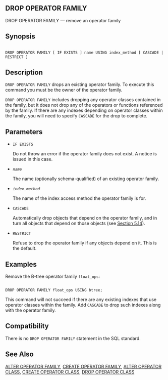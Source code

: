 ## DROP OPERATOR FAMILY

DROP OPERATOR FAMILY — remove an operator family

## Synopsis

```

DROP OPERATOR FAMILY [ IF EXISTS ] name USING index_method [ CASCADE | RESTRICT ]
```

## Description

`DROP OPERATOR FAMILY` drops an existing operator family. To execute this command you must be the owner of the operator family.

`DROP OPERATOR FAMILY` includes dropping any operator classes contained in the family, but it does not drop any of the operators or functions referenced by the family. If there are any indexes depending on operator classes within the family, you will need to specify `CASCADE` for the drop to complete.

## Parameters

* `IF EXISTS`

    Do not throw an error if the operator family does not exist. A notice is issued in this case.

* *`name`*

    The name (optionally schema-qualified) of an existing operator family.

* *`index_method`*

    The name of the index access method the operator family is for.

* `CASCADE`

    Automatically drop objects that depend on the operator family, and in turn all objects that depend on those objects (see [Section 5.14](ddl-depend "5.14. Dependency Tracking")).

* `RESTRICT`

    Refuse to drop the operator family if any objects depend on it. This is the default.

## Examples

Remove the B-tree operator family `float_ops`:

```

DROP OPERATOR FAMILY float_ops USING btree;
```

This command will not succeed if there are any existing indexes that use operator classes within the family. Add `CASCADE` to drop such indexes along with the operator family.

## Compatibility

There is no `DROP OPERATOR FAMILY` statement in the SQL standard.

## See Also

[ALTER OPERATOR FAMILY](sql-alteropfamily "ALTER OPERATOR FAMILY"), [CREATE OPERATOR FAMILY](sql-createopfamily "CREATE OPERATOR FAMILY"), [ALTER OPERATOR CLASS](sql-alteropclass "ALTER OPERATOR CLASS"), [CREATE OPERATOR CLASS](sql-createopclass "CREATE OPERATOR CLASS"), [DROP OPERATOR CLASS](sql-dropopclass "DROP OPERATOR CLASS")